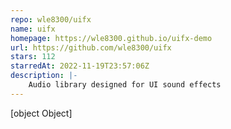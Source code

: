 ```yaml
---
repo: wle8300/uifx
name: uifx
homepage: https://wle8300.github.io/uifx-demo
url: https://github.com/wle8300/uifx
stars: 112
starredAt: 2022-11-19T23:57:06Z
description: |-
    Audio library designed for UI sound effects
---
```


[object Object]
